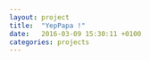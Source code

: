 ```yaml
---
layout: project
title:  "YepPapa !"
date:   2016-03-09 15:30:11 +0100
categories: projects
---
```


